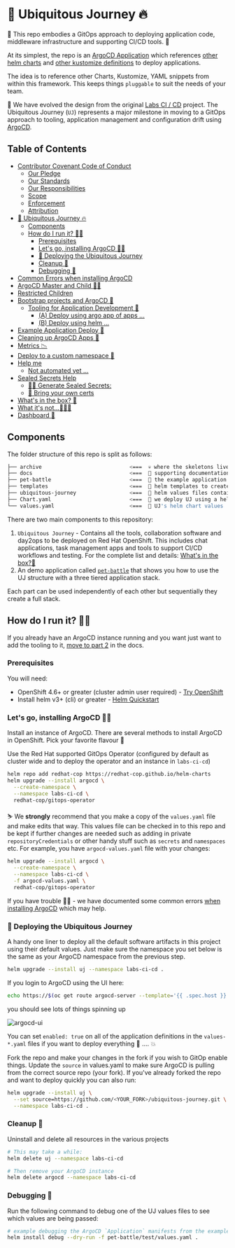 # 🦄 Ubiquitous Journey 🔥

🧰 This repo embodies a GitOps approach to deploying application code, middleware infrastructure and supporting CI/CD tools. 🧰

At its simplest, the repo is an [ArgoCD Application](https://argo-cd.readthedocs.io/en/stable/core_concepts/) which references [other helm charts](https://github.com/redhat-cop/helm-charts.git) and [other kustomize definitions](https://github.com/rht-labs/refactored-adventure) to deploy applications.

The idea is to reference other Charts, Kustomize, YAML snippets from within this framework. This keeps things `pluggable` to suit the needs of your team.

🎨 We have evolved the design from the original [Labs CI / CD](https://github.com/rht-labs/labs-ci-cd.git) project. The  Ubiquitous Journey (`UJ`) represents a major milestone in moving to a GitOps approach to tooling, application management and configuration drift using [ArgoCD](https://argoproj.github.io/argo-cd/).

## Table of Contents

- [Contributor Covenant Code of Conduct](./code-of-conduct.md#contributor-covenant-code-of-conduct)
  * [Our Pledge](./code-of-conduct.md#our-pledge)
  * [Our Standards](./code-of-conduct.md#our-standards)
  * [Our Responsibilities](./code-of-conduct.md#our-responsibilities)
  * [Scope](./code-of-conduct.md#scope)
  * [Enforcement](./code-of-conduct.md#enforcement)
  * [Attribution](./code-of-conduct.md#attribution)
- [🦄 Ubiquitous Journey 🔥](./index.md#%F0%9F%A6%84-ubiquitous-journey-)
  * [Components](./index.md#components)
  * [How do I run it? 🏃‍♀️](./index.md#how-do-i-run-it-)
    + [Prerequisites](./index.md#prerequisites)
    + [Let's go, installing ArgoCD 🏃🏻](./index.md#lets-go-installing-argocd-)
    + [🤠 Deploying the Ubiquitous Journey](./index.md#%F0%9F%A4%A0-deploying-the-ubiquitous-journey)
    + [Cleanup 🧤](./index.md#cleanup-)
    + [Debugging 🤺](./index.md#debugging-)
- [Common Errors when installing ArgoCD](./docs%2Fargocd-install.md#common-errors-when-installing-argocd)
- [ArgoCD Master and Child 👩‍👦](./docs%2Fargocd-master-child.md#argocd-master-and-child-)
- [Restricted Children](./docs%2Fargocd-master-child.md#restricted-children)
- [Bootstrap projects and ArgoCD 🍻](./docs%2Fbootstrap-argocd.md#bootstrap-projects-and-argocd-)
  * [Tooling for Application Development 🦅](./docs%2Fbootstrap-argocd.md#tooling-for-application-development-)
      - [(A) Deploy using argo app of apps ...](./docs%2Fbootstrap-argocd.md#a-deploy-using-argo-app-of-apps-)
      - [(B) Deploy using helm ...](./docs%2Fbootstrap-argocd.md#b-deploy-using-helm-)
- [Example Application Deploy 🌮](./docs%2Fbootstrap-argocd.md#example-application-deploy-)
- [Cleaning up ArgoCD Apps 🧹](./docs%2Fbootstrap-argocd.md#cleaning-up-argocd-apps-)
- [Metrics 📉](./docs%2Fbootstrap-argocd.md#metrics-)
- [Deploy to a custom namespace 🦴](./docs%2Fdeploy-custom-namespace.md#deploy-to-a-custom-namespace-)
- [Help me](./docs%2Fhelp.md#help-me)
  * [Not automated yet ...](./docs%2Fhelp.md#not-automated-yet-)
- [Sealed Secrets Help](./docs%2Fsealed-secrets.md#sealed-secrets-help)
  * [🕵️‍♀️ Generate Sealed Secrets:](./docs%2Fsealed-secrets.md#%F0%9F%95%B5%EF%B8%8F%E2%80%8D%E2%99%80%EF%B8%8F-generate-sealed-secrets)
  * [📝 Bring your own certs](./docs%2Fsealed-secrets.md#%F0%9F%93%9D-bring-your-own-certs)
- [What's in the box? 👨](./docs%2Fwhats-in-the-box.md#whats-in-the-box-)
- [What it's not...🤷🏻‍♀️](./docs%2Fwhats-in-the-box.md#what-its-not)
- [Dashboard 📃](./docs%2Fwhats-in-the-box.md#dashboard-)

## Components

The folder structure of this repo is split as follows:

```bash
├── archive                            <===  💀 where the skeletons live. archived material.
├── docs                               <===  📖 supporting documentation for UJ.
├── pet-battle                         <===  📖 the example application `pet-battle`
├── templates                          <===  📖 helm templates to create ArgoCD Applications and Projects for UJ
├── ubiquitous-journey                 <===  📖 helm values files containing applications we wish to deploy
├── Chart.yaml                         <===  📖 we deploy UJ using a helm chart
└── values.yaml                        <===  📖 UJ's helm chart values
```

There are two main components to this repository:

1. `Ubiquitous Journey` - Contains all the tools, collaboration software and day2ops to be deployed on Red Hat OpenShift. This includes chat applications, task management apps and tools to support CI/CD workflows and testing. For the complete list and details: [What's in the box?👨](docs/whats-in-the-box.md)
2. An demo application called [`pet-battle`](https://github.com/petbattle) that shows you how to use the UJ structure with a three tiered application stack.

Each part can be used independently of each other but sequentially they create a full stack.

## How do I run it? 🏃‍♀️

If you already have an ArgoCD instance running and you want just want to add the tooling to it, [move to part 2](docs/bootstrap-argocd.md#tooling-for-application-development-🦅) in the docs.

### Prerequisites

You will need:

- OpenShift 4.6+ or greater (cluster admin user required) - [Try OpenShift](https://try.openshift.com)
- Install helm v3+ (cli) or greater - [Helm Quickstart](https://helm.sh/docs/intro/quickstart)

### Let's go, installing ArgoCD 🏃🏻

Install an instance of ArgoCD. There are several methods to install ArgoCD in OpenShift. Pick your favorite flavour 🍦

Use the Red Hat supported GitOps Operator (configured by default as cluster wide and to deploy the operator and an instance in `labs-ci-cd`)

```bash
helm repo add redhat-cop https://redhat-cop.github.io/helm-charts
helm upgrade --install argocd \
  --create-namespace \
  --namespace labs-ci-cd \
  redhat-cop/gitops-operator
```

⛷️ We **strongly** recommend that you make a copy of the `values.yaml` file and make edits that way. This values file can be checked in to this repo and be kept if further changes are needed such as adding in private `repositoryCredentials` or other handy stuff such as `secrets` and `namespaces` etc. For example, you have `argocd-values.yaml` file with your changes:

```bash
helm upgrade --install argocd \
  --create-namespace \
  --namespace labs-ci-cd \
  -f argocd-values.yaml \
  redhat-cop/gitops-operator
```

If you have trouble 😵‍💫 - we have documented some common errors [when installing ArgoCD](docs/argocd-install.md) which may help.

### 🤠 Deploying the Ubiquitous Journey

A handy one liner to deploy all the default software artifacts in this project using their default values. Just make sure the namespace you set below is the same as your ArgoCD namespace from the previous step.

```bash
helm upgrade --install uj --namespace labs-ci-cd .
```

If you login to ArgoCD using the UI here:

```bash
echo https://$(oc get route argocd-server --template='{{ .spec.host }}' -n labs-ci-cd)
```

you should see lots of things spinning up

![argocd-ui](docs/images/argocd-uj.png)

You can set `enabled: true` on all of the application definitions in the `values-*.yaml` files if you want to deploy everything 🧨 .... 💥

Fork the repo and make your changes in the fork if you wish to GitOp enable things. Update the `source` in values.yaml to make sure ArgoCD is pulling from the correct source repo (your fork). If you've already forked the repo and want to deploy quickly you can also run:

```bash
helm upgrade --install uj \
  --set source=https://github.com/<YOUR_FORK>/ubiquitous-journey.git \
  --namespace labs-ci-cd .
```

### Cleanup 🧤

Uninstall and delete all resources in the various projects
```bash
# This may take a while:
helm delete uj --namespace labs-ci-cd

# Then remove your ArgoCD instance
helm delete argocd --namespace labs-ci-cd
```

### Debugging 🤺

Run the following command to debug one of the UJ values files to see which values are being passed:

```bash
# example debugging the ArgoCD `Application` manifests from the example deployment 
helm install debug --dry-run -f pet-battle/test/values.yaml . 
```
